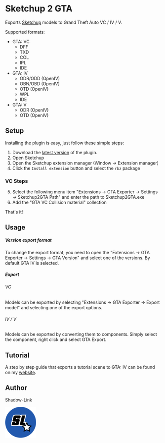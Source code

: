 # Sketchup 2 GTA

Exports [Sketchup](https://www.sketchup.com/download) models to Grand Theft Auto VC / IV / V.

Supported formats:
- GTA: VC
  - DFF
  - TXD
  - COL
  - IPL
  - IDE
- GTA: IV
  - ODR/ODD (OpenIV)
  - OBN/OBD (OpenIV)
  - OTD (OpenIV)
  - WPL
  - IDE
- GTA: V
  - ODR (OpenIV)
  - OTD (OpenIV)

## Setup

Installing the plugin is easy, just follow these simple steps:
1. Download the [latest version](https://github.com/ShadwLink/Sketchup2IV/releases) of the plugin.
2. Open Sketchup
3. Open the Sketchup extension manager (Window -> Extension manager)
4. Click the `Install extension` button and select the `rbz` package

### VC Steps
5. Select the following menu item "Extensions -> GTA Exporter -> Settings -> Sketchup2GTA Path" and enter the path to Sketchup2GTA.exe
6. Add the "GTA VC Collision material" collection

That's it!

## Usage
##### Version export format
To change the export format, you need to open the "Extensions -> GTA Exporter -> Settings -> GTA Version" and select one of the versions. By default GTA IV is selected.

##### Export
###### VC
Models can be exported by selecting "Extensions -> GTA Exporter -> Export model" and selecting one of the export options.

###### IV / V
Models can be exported by converting them to components. Simply select the component, right click and select GTA Export.

## Tutorial
A step by step guide that exports a tutorial scene to GTA: IV can be found on my [website](https://shadow-link.nl/projects/sketchup-iv-exporter/).

## Author
Shadow-Link

<img src="sl_logo_round.png" width="100" height="100">